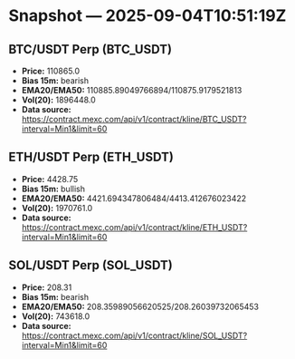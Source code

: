 # Snapshot — 2025-09-04T10:51:19Z

## BTC/USDT Perp (BTC_USDT)
- **Price:** 110865.0
- **Bias 15m:** bearish
- **EMA20/EMA50:** 110885.89049766894/110875.9179521813
- **Vol(20):** 1896448.0
- **Data source:** https://contract.mexc.com/api/v1/contract/kline/BTC_USDT?interval=Min1&limit=60

## ETH/USDT Perp (ETH_USDT)
- **Price:** 4428.75
- **Bias 15m:** bullish
- **EMA20/EMA50:** 4421.694347806484/4413.412676023422
- **Vol(20):** 1970761.0
- **Data source:** https://contract.mexc.com/api/v1/contract/kline/ETH_USDT?interval=Min1&limit=60

## SOL/USDT Perp (SOL_USDT)
- **Price:** 208.31
- **Bias 15m:** bearish
- **EMA20/EMA50:** 208.35989056620525/208.26039732065453
- **Vol(20):** 743618.0
- **Data source:** https://contract.mexc.com/api/v1/contract/kline/SOL_USDT?interval=Min1&limit=60
